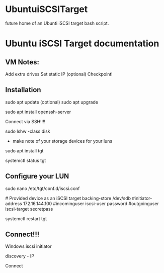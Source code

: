 # UbuntuiSCSITarget
future home of an Ubunti iSCSI target bash script.


# Ubuntu iSCSI Target documentation

## VM Notes:
Add extra drives
Set static IP (optional)
Checkpoint!


## Installation
sudo apt update
(optional) sudo apt upgrade

sudo apt install openssh-server

Connect via SSH!!!!

sudo lshw -class disk
* make note of your storage devices for your luns

sudo apt install tgt

systemctl status tgt

## Configure your LUN
sudo nano /etc/tgt/conf.d/iscsi.conf


<target iqn.2020-02.example.com:lun1>
    # Provided device as an iSCSI target
    backing-store /dev/sdb                            
    #initiator-address 172.16.144.100 
    #incominguser iscsi-user password
    #outgoinguser iscsi-target secretpass
</target>

systemctl restart tgt


## Connect!!!

Windows iscsi initiator

discovery - IP

Connect